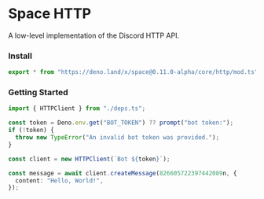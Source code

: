 # Space HTTP

A low-level implementation of the Discord HTTP API.

### Install

```ts
export * from "https://deno.land/x/space@0.11.0-alpha/core/http/mod.ts";
```

### Getting Started

```ts
import { HTTPClient } from "./deps.ts";

const token = Deno.env.get("BOT_TOKEN") ?? prompt("bot token:");
if (!token) {
  throw new TypeError("An invalid bot token was provided.");
}

const client = new HTTPClient(`Bot ${token}`);

const message = await client.createMessage(826605722397442089n, {
  content: "Hello, World!",
});
```
